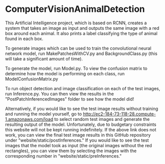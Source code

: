 # ComputerVisionAnimalDetection

This Artificial Intelligence project, which is based on RCNN, creates a system that takes an image as input and outputs the same image with a red box around each animal. It also prints a label classifying the type of animal found in each box.

To generate images which can be used to train the convolutional neural network model, run MakePatchesWithCV.py and BackgroundClass.py (this will take a significant amount of time).

To generate the model, run Model.py. To view the confusion matrix to determine how the model is performing on each class, run ModelConfusionMatrix.py

To run object detection and image classification on each of the test images, run Inference.py. You can then view the results in the "PostPatchInferencedImages" folder to see how the model did!

Alternatively, if you would like to see the test image results without training and running the model yourself, go to http://ec2-184-73-118-28.compute-1.amazonaws.com/load to select random test images and generate the resulting output of the model. Unfortunately, due to budgetary constraints this website will not be kept running indefinitely. If the above link does not work, you can view the final test image results in this GitHub repository under "website/static/postInferences." If you would like to see the test images that the model took as input (the original images without the red rectangles), you can view them by selecting the images with the corresponding number in "website/static/preInferences."
